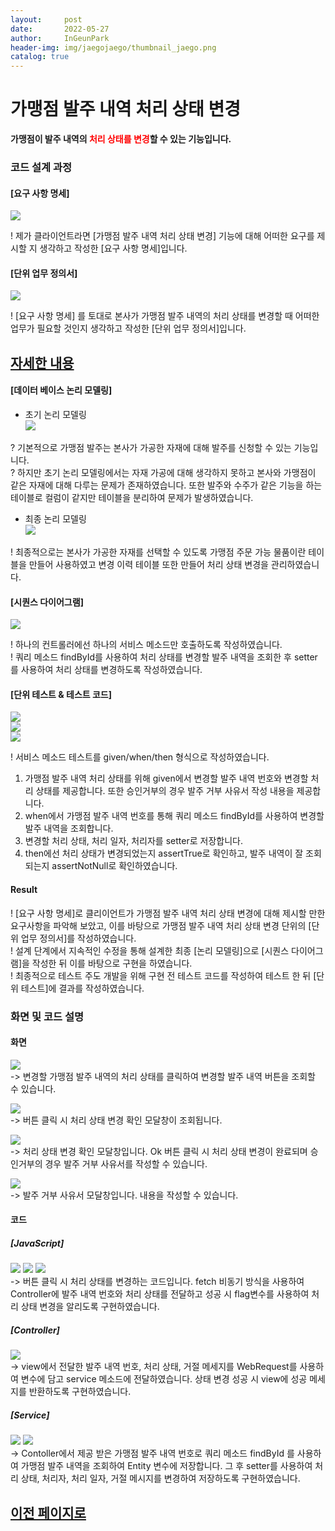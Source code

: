 ```yaml
---
layout:     post
date:       2022-05-27
author:     InGeunPark
header-img: img/jaegojaego/thumbnail_jaego.png
catalog: true
---
```


# 가맹점 발주 내역 처리 상태 변경

<p style="font-weight:bold">가맹점이 발주 내역의 <font style="color: red;">처리 상태를 변경</font>할 수 있는 기능입니다. </p>

### 코드 설계 과정

#### [요구 사항 명세]
<img src="../../../../img/jaegojaego/franchiseOrderModifyStatus/franchise-order-modify-status_1.png"> <br>

! 제가 클라이언트라면 [가맹점 발주 내역 처리 상태 변경] 기능에 대해 어떠한 요구를 제시할 지 생각하고 작성한 [요구 사항 명세]입니다.

#### [단위 업무 정의서] 

<img src="../../../../img/jaegojaego/franchiseOrderModifyStatus/franchise-order-modify-status_2.png"> <br>

! [요구 사항 명세] 를 토대로 본사가 가맹점 발주 내역의 처리 상태를 변경할 때 어떠한 업무가 필요할 것인지 생각하고 작성한 [단위 업무 정의서]입니다.

## [자세한 내용](https://www.notion.so/912b85f8f7f645b6859401cccae0124b)

#### [데이터 베이스 논리 모델링]
- 초기 논리 모델링 <br>
<img src="../../../../img/jaegojaego/franchiseOrderList/franchise-order-list_3.png"> <br>

? 기본적으로 가맹점 발주는 본사가 가공한 자재에 대해 발주를 신청할 수 있는 기능입니다. <br>
? 하지만 초기 논리 모델링에서는 자재 가공에 대해 생각하지 못하고 본사와 가맹점이 같은 자재에 대해 다루는 문제가 존재하였습니다. 또한 발주와 수주가 같은 기능을 하는 테이블로
컬럼이 같지만 테이블을 분리하여 문제가 발생하였습니다.

- 최종 논리 모델링 <br>
<img src="../../../../img/jaegojaego/franchiseOrderList/franchise-order-list_4.png"> <br>

! 최종적으로는 본사가 가공한 자재를 선택할 수 있도록 가맹점 주문 가능 물품이란 테이블을 만들어 사용하였고 변경 이력 테이블 또한 만들어 처리 상태 변경을 관리하였습니다.

#### [시퀀스 다이어그램]

<img src="../../../../img/jaegojaego/franchiseOrderModifyStatus/franchise-order-modify-status_3.png"><br>

! 하나의 컨트롤러에선 하나의 서비스 메소드만 호출하도록 작성하였습니다. <br>
! 쿼리 메소드 findById를 사용하여 처리 상태를 변경할 발주 내역을 조회한 후 setter를 사용하여 처리 상태를 변경하도록 작성하였습니다.

#### [단위 테스트 & 테스트 코드]

<img src="../../../../img/jaegojaego/franchiseOrderModifyStatus/franchise-order-modify-status_4.png"> <br>
<img src="../../../../img/jaegojaego/franchiseOrderModifyStatus/franchise-order-modify-status_5.png"> <br>
<img src="../../../../img/jaegojaego/franchiseOrderModifyStatus/franchise-order-modify-status_6.png"> <br>

! 서비스 메소드 테스트를 given/when/then 형식으로 작성하였습니다. <br>
 1. 가맹점 발주 내역 처리 상태를 위해 given에서 변경할 발주 내역 번호와 변경할 처리 상태를 제공합니다. 또한 승인거부의 경우 발주 거부 사유서 작성 내용을 제공합니다.
 2. when에서 가맹점 발주 내역 번호를 통해 쿼리 메소드 findById를 사용하여 변경할 발주 내역을 조회합니다.
 3. 변경할 처리 상태, 처리 일자, 처리자를 setter로 저장합니다. 
 4. then에선 처리 상태가 변경되었는지 assertTrue로 확인하고, 발주 내역이 잘 조회되는지 assertNotNull로 확인하였습니다.

#### Result
! [요구 사항 명세]로 클리이언트가 가맹점 발주 내역 처리 상태 변경에 대해 제시할 만한 요구사항을 파악해 보았고, 이를 바탕으로 가맹점 발주 내역 처리 상태 변경 단위의  [단위 업무 정의서]를 작성하였습니다.  <br>
! 설계 단계에서 지속적인 수정을 통해 설계한 최종 [논리 모델링]으로  [시퀀스 다이어그램]을 작성한 뒤 이를 바탕으로 구현을 하였습니다. <br>
! 최종적으로 테스트 주도 개발을 위해 구현 전 테스트 코드를 작성하여 테스트 한 뒤 [단위 테스트]에 결과를 작성하였습니다. 

### 화면 및 코드 설명

#### 화면
<img src="../../../../img/jaegojaego/franchiseOrderModifyStatus/franchise-order-modify-status_7.png"> <br>
-> 변경할 가맹점 발주 내역의 처리 상태를 클릭하여 변경할 발주 내역 버튼을 조회할 수 있습니다. <br>

<img src="../../../../img/jaegojaego/franchiseOrderModifyStatus/franchise-order-modify-status_8.png"> <br>
-> 버튼 클릭 시 처리 상태 변경 확인 모달창이 조회됩니다.

<img src="../../../../img/jaegojaego/franchiseOrderModifyStatus/franchise-order-modify-status_9.png"> <br>
-> 처리 상태 변경 확인 모달창입니다. Ok 버튼 클릭 시 처리 상태 변경이 완료되며 승인거부의 경우 발주 거부 사유서를 작성할 수 있습니다.

<img src="../../../../img/jaegojaego/franchiseOrderModifyStatus/franchise-order-modify-status_10.png"> <br>
-> 발주 거부 사유서 모달창입니다. 내용을 작성할 수 있습니다.

#### 코드

##### [JavaScript]
<img src="../../../../img/jaegojaego/franchiseOrderModifyStatus/franchise-order-modify-status_11.png">
<img src="../../../../img/jaegojaego/franchiseOrderModifyStatus/franchise-order-modify-status_12.png">
<img src="../../../../img/jaegojaego/franchiseOrderModifyStatus/franchise-order-modify-status_13.png"><br>
-> 버튼 클릭 시 처리 상태를 변경하는 코드입니다. fetch 비동기 방식을 사용하여 Controller에 발주 내역 번호와 처리 상태를 전달하고 성공 시 flag변수를 사용하여 처리 상태 변경을 알리도록 구현하였습니다. <br>

##### [Controller]
<img src="../../../../img/jaegojaego/franchiseOrderModifyStatus/franchise-order-modify-status_14.png"> <br>
-> view에서 전달한 발주 내역 번호, 처리 상태, 거절 메세지를 WebRequest를 사용하여 변수에 담고 service 메소드에 전달하였습니다. 상태 변경 성공 시 view에 성공 메세지를 반환하도록 구현하였습니다.

##### [Service]
<img src="../../../../img/jaegojaego/franchiseOrderModifyStatus/franchise-order-modify-status_15.png">
<img src="../../../../img/jaegojaego/franchiseOrderModifyStatus/franchise-order-modify-status_16.png"><br>
-> Contoller에서 제공 받은 가맹점 발주 내역 번호로 쿼리 메소드 findById 를 사용하여 가맹점 발주 내역을 조회하여 Entity 변수에 저장합니다. 
그 후 setter를 사용하여 처리 상태, 처리자, 처리 일자, 거절 메시지를 변경하여 저장하도록 구현하였습니다.

## [이전 페이지로](https://ingeunpark.github.io/2022/05/27/jaegojaego/#list)



